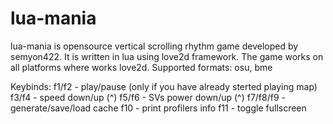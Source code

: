 # lua-mania

lua-mania is opensource vertical scrolling rhythm game developed by semyon422.
It is written in lua using love2d framework.
The game works on all platforms where works love2d.
Supported formats: osu, bme

Keybinds:
f1/f2 - play/pause (only if you have already sterted playing map)
f3/f4 - speed down/up (^)
f5/f6 - SVs power down/up (^)
f7/f8/f9 - generate/save/load cache
f10 - print profilers info
f11 - toggle fullscreen